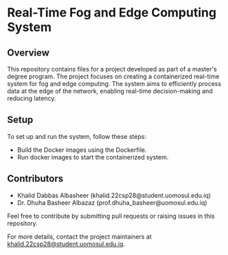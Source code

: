<h1>Real-Time Fog and Edge Computing System</h1>
<h2>Overview</h2>
This repository contains files for a project developed as part of a master's degree program. The project focuses on creating a containerized real-time system for fog and edge computing. The system aims to efficiently process data at the edge of the network, enabling real-time decision-making and reducing latency.

<h2>Setup</h2>
To set up and run the system, follow these steps:
<ul>
  <li>Build the Docker images using the Dockerfile.</li>
<li>Run docker images to start the containerized system.</li>
</ul>

<h2>Contributors</h2>
<ul>
<li>Khalid Dabbas Albasheer (khalid.22csp28@student.uomosul.edu.iq)</li>
<li>Dr. Dhuha Basheer Albazaz (prof.dhuha_basheer@uomosul.edu.iq)</li>
</ul>
Feel free to contribute by submitting pull requests or raising issues in this repository.

For more details, contact the project maintainers at khalid.22csp28@student.uomosul.edu.iq.
